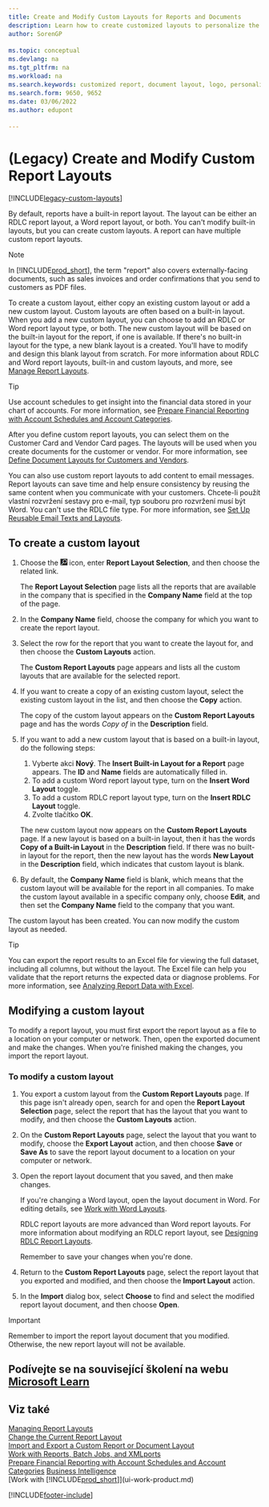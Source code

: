 ```yaml
---
title: Create and Modify Custom Layouts for Reports and Documents
description: Learn how to create customized layouts to personalize the appearance of a report when viewed, printed, or saved.
author: SorenGP

ms.topic: conceptual
ms.devlang: na
ms.tgt_pltfrm: na
ms.workload: na
ms.search.keywords: customized report, document layout, logo, personalize
ms.search.form: 9650, 9652
ms.date: 03/06/2022
ms.author: edupont

---
```

# (Legacy) Create and Modify Custom Report Layouts

[!INCLUDE[legacy-custom-layouts](includes/legacy-custom-layouts.md)]

By default, reports have a built-in report layout. The layout can be either an RDLC report layout, a Word report layout, or both. You can't modify built-in layouts, but you can create custom layouts. A report can have multiple custom report layouts.

> [!NOTE]  
> In [!INCLUDE[prod_short](includes/prod_short.md)], the term "report" also covers externally-facing documents, such as sales invoices and order confirmations that you send to customers as PDF files.

To create a custom layout, either copy an existing custom layout or add a new custom layout. Custom layouts are often based on a built-in layout. When you add a new custom layout, you can choose to add an RDLC or Word report layout type, or both. The new custom layout will be based on the built-in layout for the report, if one is available. If there's no built-in layout for the type, a new blank layout is a created. You'll have to modify and design this blank layout from scratch. For more information about RDLC and Word report layouts, built-in and custom layouts, and more, see [Manage Report Layouts](ui-manage-report-layouts.md).

> [!TIP]
> Use account schedules to get insight into the financial data stored in your chart of accounts. For more information, see [Prepare Financial Reporting with Account Schedules and Account Categories](bi-how-work-account-schedule.md).

After you define custom report layouts, you can select them on the Customer Card and Vendor Card pages. The layouts will be used when you create documents for the customer or vendor. For more information, see [Define Document Layouts for Customers and Vendors](ui-define-customer-vendor-document-layouts.md).

You can also use custom report layouts to add content to email messages. Report layouts can save time and help ensure consistency by reusing the same content when you communicate with your customers. Chcete-li použít vlastní rozvržení sestavy pro e-mail, typ souboru pro rozvržení musí být Word. You can't use the RDLC file type. For more information, see [Set Up Reusable Email Texts and Layouts](admin-how-setup-email.md#set-up-reusable-email-texts-and-layouts).

## To create a custom layout

1. Choose the ![Lightbulb that opens the Tell Me feature.](media/ui-search/search_small.png "Tell me what you want to do") icon, enter **Report Layout Selection**, and then choose the related link.

   The **Report Layout Selection** page lists all the reports that are available in the company that is specified in the **Company Name** field at the top of the page.
2. In the **Company Name** field, choose the company for which you want to create the report layout.
3. Select the row for the report that you want to create the layout for, and then choose the **Custom Layouts** action.

   The **Custom Report Layouts** page appears and lists all the custom layouts that are available for the selected report.
4. If you want to create a copy of an existing custom layout, select the existing custom layout in the list, and then choose the **Copy** action.

   The copy of the custom layout appears on the **Custom Report Layouts** page and has the words *Copy of* in the **Description** field.
5. If you want to add a new custom layout that is based on a built-in layout, do the following steps:
   1. Vyberte akci **Nový**. The **Insert Built-in Layout for a Report** page appears. The **ID** and **Name** fields are automatically filled in.
   2. To add a custom Word report layout type, turn on the **Insert Word Layout** toggle.
   3. To add a custom RDLC report layout type, turn on the **Insert RDLC Layout** toggle.
   4. Zvolte tlačítko **OK**.

   The new custom layout now appears on the **Custom Report Layouts** page. If a new layout is based on a built-in layout, then it has the words **Copy of a Built-in Layout** in the **Description** field. If there was no built-in layout for the report, then the new layout has the words **New Layout** in the **Description** field, which indicates that custom layout is blank.
6. By default, the **Company Name** field is blank, which means that the custom layout will be available for the report in all companies. To make the custom layout available in a specific company only, choose **Edit**, and then set the **Company Name** field to the company that you want.

The custom layout has been created. You can now modify the custom layout as needed.

> [!TIP]
> You can export the report results to an Excel file for viewing the full dataset, including all columns, but without the layout. The Excel file can help you validate that the report returns the expected data or diagnose problems. For more information, see [Analyzing Report Data with Excel](report-analyze-excel.md).

## <a name="ModifyCustomLayout"></a>Modifying a custom layout

To modify a report layout, you must first export the report layout as a file to a location on your computer or network. Then, open the exported document and make the changes. When you're finished making the changes, you import the report layout.

### To modify a custom layout

1. You export a custom layout from the **Custom Report Layouts** page. If this page isn't already open, search for and open the **Report Layout Selection** page, select the report that has the layout that you want to modify, and then choose the **Custom Layouts** action.
2. On the **Custom Report Layouts** page, select the layout that you want to modify, choose the **Export Layout** action, and then choose **Save** or **Save As** to save the report layout document to a location on your computer or network.
3. Open the report layout document that you saved, and then make changes.

   If you're changing a Word layout, open the layout document in Word. For editing details, see [Work with Word Layouts](ui-how-add-fields-word-report-layout.md)<!--the next section [Making Changes to the Report Layout](ui-how-create-custom-report-layout.md#MakeChangesToLayout)-->.

   RDLC report layouts are more advanced than Word report layouts. For more information about modifying an RDLC report layout, see [Designing RDLC Report Layouts](/dynamics-nav/Designing-RDLC-Report-Layouts).

   Remember to save your changes when you're done.

4. Return to the **Custom Report Layouts** page, select the report layout that you exported and modified, and then choose the **Import Layout** action.

5. In the **Import** dialog box, select **Choose** to find and select the modified report layout document, and then choose **Open**.

> [!IMPORTANT]
> Remember to import the report layout document that you modified. Otherwise, the new report layout will not be available.

<!--
##  <a name="MakeChangesToLayout"></a> Create and Modify Custom Report Layouts

To make general formatting and layout changes, such as changing text font, adding and modifying a table, or removing a data field, just use the basic editing features of Word, like you do with any Word document.

If you're designing a Word report layout from scratch or adding new data fields, then start by adding a table that includes rows and columns that will eventually hold the data fields.

> [!TIP]  
> Show the table gridlines so that you see the boundaries of table cells. Remember to hide the gridlines when you're done editing. To show or hide table gridlines, select the table, and then under **Layout** on the **Table** tab, choose **View Gridlines**.

### Embedding Fonts in Word Layouts for Consistency

To ensure that reports always display and print with the intended fonts, wherever users open or print the reports, you can embed the fonts in the Word document. However, embedding fonts can significantly increase the size of the Word files. For more information about embedding fonts in Word, see [Embed fonts in Word, PowerPoint, or Excel](https://support.office.com/article/Embed-fonts-in-Word-PowerPoint-or-Excel-cb3982aa-ea76-4323-b008-86670f222dbc).

###  <a name="RemoveField"></a> Removing Label and Data Fields in Word Layouts

 Label and data fields of a report are contained in content controls in Word. The following figure illustrates a content control when it's selected in the Word document.  

 ![Content control for field in Word report layout.](media/nav_wordreportlayouts_contentcontrol.png "NAV_WordReportLayouts_ContentControl")  

 The name of the label or data field name displays in the content control. In the example, the field name is CompanyAddr1.  

### To remove a label or data field  

1. Right-click the field that you want to delete, and then choose **Remove Content Control**.  

     The content control is removed, but the field name remains as text.  

2. Delete the remaining text as needed.  

### Adding data fields

Adding data fields from a report dataset is a more advanced and requires some knowledge of the report dataset. For information about adding fields for data, labels, data, and images, see [Add Fields to a Word Report Layout](ui-how-add-fields-word-report-layout.md).  -->

## Podívejte se na související školení na webu [Microsoft Learn](/learn/modules/change-documents-dynamics-365-business-central/index)

## Viz také

[Managing Report Layouts](ui-manage-report-layouts.md)  
[Change the Current Report Layout](ui-how-change-layout-currently-used-report.md)  
[Import and Export a Custom Report or Document Layout](ui-how-import-and-export-report-layout.md)  
[Work with Reports, Batch Jobs, and XMLports](ui-work-report.md)  
[Prepare Financial Reporting with Account Schedules and Account Categories](bi-how-work-account-schedule.md)
[Business Intelligence](bi.md)  
[Work with [!INCLUDE[prod_short](includes/prod_short.md)]](ui-work-product.md)


[!INCLUDE[footer-include](includes/footer-banner.md)]
